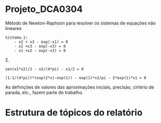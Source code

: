 # Projeto_DCA0304

Método de Newton-Raphson para resolver os sistemas de equações não lineares

    Sistema.1:
        - x2 + x3 - exp(-x1) = 0
        - x1 +x3 - exp(-x3) = 0
        - x1 +x2 - exp(-x3) = 0

    

<p>2.</p>

    sen(x1*x2)/2 - x2/(4*pi) - x1/2 = 0
    
    (1-1/(4*pi))*(exp(2*x)-exp(1)) - exp(1)*x2/pi - 2*exp(1)*x1 = 0
    
As definições de valores das aproximações iniciais, precisão, cirtério de parada, etc., fazem parte do trabalho.

# Estrutura de tópicos do relatório


